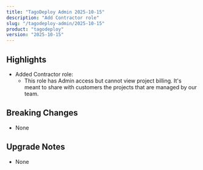 ```yaml
---
title: "TagoDeploy Admin 2025-10-15"
description: "Add Contractor role"
slug: "/tagodeploy-admin/2025-10-15"
product: "tagodeploy"
version: "2025-10-15"
---
```


## Highlights
- Added Contractor role:
  - This role has Admin access but cannot view project billing. It's meant to share with customers the projects that are managed by our team.

## Breaking Changes

- None

## Upgrade Notes

- None
